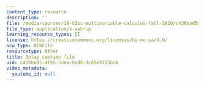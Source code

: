 ```yaml
---
content_type: resource
description: ''
file: /media/courses/18-02sc-multivariable-calculus-fall-2010/c438bed5df953dea0cd83c65e5213bab_AYisLr9e0y4.srt
file_type: application/x-subrip
learning_resource_types: []
license: https://creativecommons.org/licenses/by-nc-sa/4.0/
ocw_type: OCWFile
resourcetype: Other
title: 3play caption file
uid: c438bed5-df95-3dea-0cd8-3c65e5213bab
video_metadata:
  youtube_id: null
---
```

